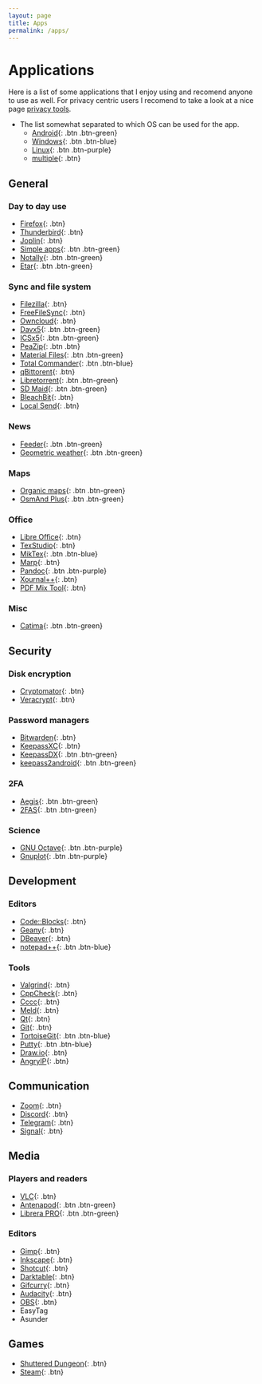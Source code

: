 ```yaml
---
layout: page
title: Apps
permalink: /apps/
---
```


# Applications

Here is a list of some applications that I enjoy using and recomend anyone to use as well. For privacy centric users I recomend to take a look at a nice page [privacy tools](https://www.privacytools.io/).

- The list somewhat separated to which OS can be used for the app.
	- [Android](){: .btn .btn-green}
	- [Windows](){: .btn .btn-blue}
	- [Linux](){: .btn .btn-purple}
	- [multiple](){: .btn}

## General

<!--Label
{: .label}-->

### Day to day use

- [Firefox](https://www.mozilla.org/en-US/firefox/new/){: .btn}
- [Thunderbird](https://www.thunderbird.net/en-US/){: .btn}
- [Joplin](https://joplinapp.org/){: .btn}
- [Simple apps](https://www.simplemobiletools.com/){: .btn .btn-green}
- [Notally](https://github.com/OmGodse/Notally){: .btn .btn-green}
- [Etar](https://github.com/Etar-Group/Etar-Calendar){: .btn .btn-green}

### Sync and file system

- [Filezilla](https://filezilla-project.org/){: .btn}
- [FreeFileSync](https://freefilesync.org/){: .btn}
- [Owncloud](https://owncloud.com/){: .btn}
- [Davx5](https://www.davx5.com/){: .btn .btn-green}
- [ICSx5](https://icsx5.bitfire.at/){: .btn .btn-green}
- [PeaZip](https://peazip.github.io/){: .btn .btn}
- [Material Files](https://github.com/zhanghai/MaterialFiles){: .btn .btn-green}
- [Total Commander](https://www.ghisler.com/){: .btn .btn-blue}
- [qBittorent](https://www.qbittorrent.org/){: .btn}
- [Libretorrent](https://gitlab.com/proninyaroslav/libretorrent){: .btn .btn-green}
- [SD Maid](https://sdmaid.darken.eu/){: .btn .btn-green}
- [BleachBit](https://www.bleachbit.org/){: .btn}
- [Local Send](https://localsend.org/#/){: .btn}

### News

- [Feeder](https://gitlab.com/spacecowboy/Feeder){: .btn .btn-green}
- [Geometric weather](https://github.com/WangDaYeeeeee/GeometricWeather){: .btn .btn-green}

### Maps

- [Organic maps](https://organicmaps.app/){: .btn .btn-green}
- [OsmAnd Plus](https://osmand.net/){: .btn .btn-green}

### Office

- [Libre Office](https://www.libreoffice.org/){: .btn}
- [TexStudio](https://www.texstudio.org/){: .btn}
- [MikTex](https://miktex.org/){: .btn .btn-blue}
- [Marp](https://marp.app/){: .btn}
- [Pandoc](https://pandoc.org/){: .btn .btn-purple}
- [Xournal++](https://xournalpp.github.io/){: .btn}
- [PDF Mix Tool](https://scarpetta.eu/pdfmixtool/){: .btn}

### Misc

- [Catima](https://catima.app/){: .btn .btn-green}

## Security

### Disk encryption

- [Cryptomator](https://cryptomator.org/){: .btn}
- [Veracrypt](https://www.veracrypt.fr/en/Home.html){: .btn}

### Password managers

- [Bitwarden](https://bitwarden.com/){: .btn}
- [KeepassXC](https://keepassxc.org/){: .btn}
- [KeepassDX](https://www.keepassdx.com/){: .btn .btn-green}
- [keepass2android](https://github.com/PhilippC/keepass2android){: .btn .btn-green}

### 2FA

- [Aegis](https://getaegis.app/){: .btn .btn-green}
- [2FAS](https://2fas.com/){: .btn .btn-green}

### Science

- [GNU Octave](https://octave.org/){: .btn .btn-purple}
- [Gnuplot](http://www.gnuplot.info/){: .btn .btn-purple}

## Development

### Editors

- [Code::Blocks](https://www.codeblocks.org/){: .btn}
- [Geany](https://www.geany.org/){: .btn}
- [DBeaver](https://dbeaver.io/){: .btn}
- [notepad++](https://notepad-plus-plus.org/){: .btn .btn-blue}

### Tools

- [Valgrind](https://valgrind.org/){: .btn}
- [CppCheck](http://cppcheck.net/){: .btn}
- [Cccc](https://sarnold.github.io/cccc/){: .btn}
- [Meld](https://meldmerge.org/){: .btn}
- [Qt](https://www.qt.io/){: .btn}
- [Git](https://git-scm.com/){: .btn}
- [TortoiseGit](https://tortoisegit.org/){: .btn .btn-blue}
- [Putty](https://putty.org/){: .btn .btn-blue}
- [Draw.io](https://www.drawio.com/){: .btn}
- [AngryIP](https://angryip.org/){: .btn}

## Communication

- [Zoom](https://zoom.us/){: .btn}
- [Discord](https://discord.com/){: .btn}
- [Telegram](https://telegram.org/){: .btn}
- [Signal](https://www.signal.org/){: .btn}

## Media

### Players and readers

- [VLC](https://www.videolan.org/vlc/){: .btn}
- [Antenapod](https://antennapod.org/){: .btn .btn-green}
- [Librera PRO](https://librera.mobi/){: .btn .btn-green}

### Editors

- [Gimp](https://www.gimp.org/){: .btn}
- [Inkscape](https://inkscape.org/){: .btn}
- [Shotcut](https://www.shotcut.org/){: .btn}
- [Darktable](https://www.darktable.org/){: .btn}
- [Gifcurry](https://lettier.github.io/gifcurry/){: .btn}
- [Audacity](https://www.audacityteam.org/){: .btn}
- [OBS](https://obsproject.com/){: .btn}
- EasyTag
- Asunder

## Games

- [Shuttered Dungeon](https://shatteredpixel.com/shatteredpd/){: .btn}
- [Steam](https://store.steampowered.com/){: .btn}
